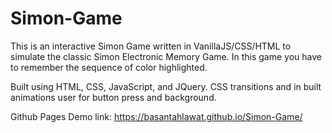 # Simon-Game
This is an interactive Simon Game written in VanillaJS/CSS/HTML to simulate the classic Simon Electronic Memory Game. In this game you have to remember the sequence of color highlighted.

Built using HTML, CSS, JavaScript, and JQuery. CSS transitions and in built animations user for button press and background.

Github Pages Demo link: https://basantahlawat.github.io/Simon-Game/
